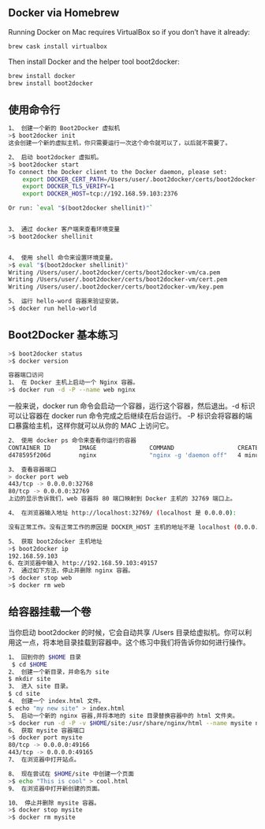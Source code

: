 ## Docker via Homebrew

Running Docker on Mac requires VirtualBox so if you don’t have it already:

```bash
brew cask install virtualbox
```

Then install Docker and the helper tool boot2docker:

```bash
brew install docker
brew install boot2docker
```

## 使用命令行

```bash
1、 创建一个新的 Boot2Docker 虚拟机
>$ boot2docker init
这会创建一个新的虚拟主机，你只需要运行一次这个命令就可以了，以后就不需要了。

2、 启动 boot2docker 虚拟机。
>$ boot2docker start
To connect the Docker client to the Docker daemon, please set:
    export DOCKER_CERT_PATH=/Users/user/.boot2docker/certs/boot2docker-vm
    export DOCKER_TLS_VERIFY=1
    export DOCKER_HOST=tcp://192.168.59.103:2376

Or run: `eval "$(boot2docker shellinit)"`


3、 通过 docker 客户端来查看环境变量
>$ boot2docker shellinit


4、 使用 shell 命令来设置环境变量。
>$ eval "$(boot2docker shellinit)"
Writing /Users/user/.boot2docker/certs/boot2docker-vm/ca.pem
Writing /Users/user/.boot2docker/certs/boot2docker-vm/cert.pem
Writing /Users/user/.boot2docker/certs/boot2docker-vm/key.pem

5、 运行 hello-word 容器来验证安装。
>$ docker run hello-world
```

## Boot2Docker 基本练习

```bash
>$ boot2docker status
>$ docker version 

容器端口访问
1、 在 Docker 主机上启动一个 Nginx 容器。
>$ docker run -d -P --name web nginx
```

一般来说，docker run 命令会启动一个容器，运行这个容器，然后退出。-d 标识可以让容器在 docker run 命令完成之后继续在后台运行。 -P 标识会将容器的端口暴露给主机，这样你就可以从你的 MAC 上访问它。

```bash
2、 使用 docker ps 命令来查看你运行的容器
CONTAINER ID        IMAGE               COMMAND                  CREATED             STATUS              PORTS                                           NAMES
d478595f206d        nginx               "nginx -g 'daemon off"   4 minutes ago       Up 4 minutes        0.0.0.0:32769->80/tcp, 0.0.0.0:32768->443/tcp   web

3、 查看容器端口
> docker port web
443/tcp -> 0.0.0.0:32768
80/tcp -> 0.0.0.0:32769
上边的显示告诉我们，web 容器将 80 端口映射到 Docker 主机的 32769 端口上。

4、 在浏览器输入地址 http://localhost:32769/ (localhost 是 0.0.0.0):

没有正常工作。没有正常工作的原因是 DOCKER_HOST 主机的地址不是 localhost (0.0.0.0),但是你可以使用 boot2docker 虚拟机的IP地址来访问。

5、 获取 boot2docker 主机地址
>$ boot2docker ip
192.168.59.103
6、在浏览器中输入 http://192.168.59.103:49157
7、 通过如下方法，停止并删除 nginx 容器。
>$ docker stop web
>$ docker rm web
```

## 给容器挂载一个卷

当你启动 boot2docker 的时候，它会自动共享 /Users 目录给虚拟机。你可以利用这一点，将本地目录挂载到容器中。这个练习中我们将告诉你如何进行操作。

```bash
1、 回到你的 $HOME 目录
 $ cd $HOME
2、 创建一个新目录，并命名为 site
$ mkdir site
3、 进入 site 目录。
$ cd site
4、 创建一个 index.html 文件。
$ echo "my new site" > index.html
5、 启动一个新的 nginx 容器,并将本地的 site 目录替换容器中的 html 文件夹。
>$ docker run -d -P -v $HOME/site:/usr/share/nginx/html --name mysite nginx
6、 获取 mysite 容器端口
>$ docker port mysite
80/tcp -> 0.0.0.0:49166
443/tcp -> 0.0.0.0:49165
7、 在浏览器中打开站点。

8、 现在尝试在 $HOME/site 中创建一个页面
>$ echo "This is cool" > cool.html
9、 在浏览器中打开新创建的页面。

10、 停止并删除 mysite 容器。
>$ docker stop mysite
>$ docker rm mysite  
```